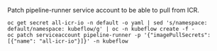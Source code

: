 Patch pipeline-runner service account to be able to pull from ICR.
```shell script
oc get secret all-icr-io -n default -o yaml | sed 's/namespace: default/namespace: kubeflow/g' | oc -n kubeflow create -f -
oc patch serviceaccount pipeline-runner -p '{"imagePullSecrets": [{"name": "all-icr-io"}]}' -n kubeflow
```
